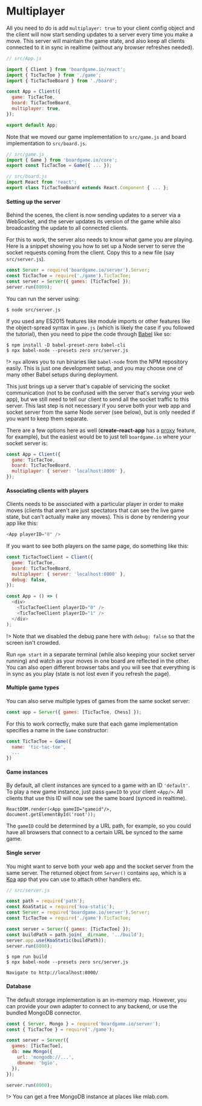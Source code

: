 # Multiplayer

All you need to do is add `multiplayer: true` to your client
config object and the client will now start sending updates
to a server every time you make a move. This server will maintain
the game state, and also keep all clients connected to it in
sync in realtime (without any browser refreshes needed).

```js
// src/App.js

import { Client } from 'boardgame.io/react';
import { TicTacToe } from './game';
import { TicTacToeBoard } from './board';

const App = Client({
  game: TicTacToe,
  board: TicTacToeBoard,
  multiplayer: true,
});

export default App;
```

Note that we moved our game implementation to `src/game.js` and
board implementation to `src/board.js`.

```js
// src/game.js
import { Game } from 'boardgame.io/core';
export const TicTacToe = Game({ ... });
```

```js
// src/board.js
import React from 'react';
export class TicTacToeBoard extends React.Component { ... };
```

#### Setting up the server

Behind the scenes, the client is now sending updates to a server
via a WebSocket, and the server updates its version of the game
while also broadcasting the update to all connected clients.

For this to work, the server also needs to know what game you
are playing. Here is a snippet showing you how to set up a Node server
to serve the socket requests coming from the client. Copy this
to a new file (say `src/server.js`).

```js
const Server = require('boardgame.io/server').Server;
const TicTacToe = require('./game').TicTacToe;
const server = Server({ games: [TicTacToe] });
server.run(8000);
```

You can run the server using:

```
$ node src/server.js
```

If you used any ES2015 features like module imports or other features
like the object-spread syntax in `game.js` (which is likely the case
if you followed the tutorial), then you need to pipe the code through
[Babel](https://babeljs.io/) like so:

```
$ npm install -D babel-preset-zero babel-cli
$ npx babel-node --presets zero src/server.js
```

!> `npx` allows you to run binaries like `babel-node` from the
NPM repository easily. This is just one development setup,
and you may choose one of many other Babel setups during deployment.

This just brings up a server that's capable of servicing the socket
communication (not to be confused with the server that's serving
your web app), but we still need to tell our client to send all the
socket traffic to this server. This last step is not necessary if
you serve both your web app and socket server from the same Node
server (see below), but is only needed if you want to keep them
separate.

There are a few options here as well (**create-react-app** has a
[proxy](https://github.com/facebook/create-react-app/blob/master/packages/react-scripts/template/README.md#configuring-a-websocket-proxy) feature, for example), but the easiest would be to just
tell `boardgame.io` where your socket server is:

```js
const App = Client({
  game: TicTacToe,
  board: TicTacToeBoard,
  multiplayer: { server: 'localhost:8000' },
});
```

#### Associating clients with players

Clients needs to be associated with a particular player in order
to make moves (clients that aren't are just spectators that can
see the live game state, but can't actually make any moves).
This is done by rendering your app like this:

```js
<App playerID="0" />
```

If you want to see both players on the same page, do something like this:

```js
const TicTacToeClient = Client({
  game: TicTacToe,
  board: TicTacToeBoard,
  multiplayer: { server: 'localhost:8000' },
  debug: false,
});

const App = () => (
  <div>
    <TicTacToeClient playerID="0" />
    <TicTacToeClient playerID="1" />
  </div>
);
```

!> Note that we disabled the debug pane here with `debug: false` so that
the screen isn't crowded.

Run `npm start` in a separate terminal (while also keeping your socket server
running) and watch as your moves in one board are reflected in the other.
You can also open different browser tabs and you will see that everything is
in sync as you play (state is not lost even if you refresh the page).

#### Multiple game types

You can also serve multiple types of games from the same socket server:

```js
const app = Server({ games: [TicTacToe, Chess] });
```

For this to work correctly, make sure that each game
implementation specifies a name in the `Game` constructor:

```js
const TicTacToe = Game({
  name: 'tic-tac-toe',
  ...
})
```

#### Game instances

By default, all client instances are synced to a game with
an ID `'default'`. To play a new game instance, just pass
`gameID` to your client `<App/>`. All clients that use
this ID will now see the same board (synced in realtime).

```
ReactDOM.render(<App gameID="gameid"/>, document.getElementById('root'));
```

The `gameID` could be determined by a URL path, for example,
so you could have all browsers that connect to a certain
URL be synced to the same game.

#### Single server

You might want to serve both your web app and the socket
server from the same server.
The returned object from `Server()` contains `app`,
which is a [Koa](http://koajs.com/) app that
you can use to attach other handlers etc.

```js
// src/server.js

const path = require('path');
const KoaStatic = require('koa-static');
const Server = require('boardgame.io/server').Server;
const TicTacToe = require('./game').TicTacToe;

const server = Server({ games: [TicTacToe] });
const buildPath = path.join(__dirname, '../build');
server.app.use(KoaStatic(buildPath));
server.run(8000);
```

```
$ npm run build
$ npx babel-node --presets zero src/server.js

Navigate to http://localhost:8000/
```

#### Database

The default storage implementation is an in-memory map. However,
you can provide your own adapter to connect to any backend, or
use the bundled MongoDB connector.

```js
const { Server, Mongo } = require('boardgame.io/server');
const { TicTacToe } = require('./game');

const server = Server({
  games: [TicTacToe],
  db: new Mongo({
    url: 'mongodb://...',
    dbname: 'bgio',
  }),
});

server.run(8000);
```

!> You can get a free MongoDB instance at places like mlab.com.
